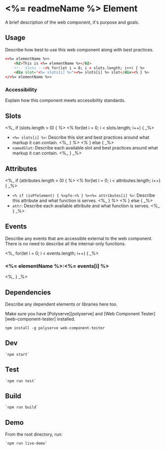 # <%= readmeName %> Element
A brief description of the web component, it's purpose and goals.

## Usage
Describe how best to use this web component along with best practices.

```html
<<%= elementName %>>
    <h2>This is <%= elementName %></h2>
    <!-- Slots --><% for(let i = 0; i < slots.length; i++) { %>
    <div slot="<%= slots[i] %>"><%= slots[i] %> slot</div><% } %>
</<%= elementName %>>
```

### Accessibility
Explain how this component meets accessibility standards.

## Slots

<%_ if (slots.length > 0) { _%>
<%_ for(let i = 0; i < slots.length; i++) { _%>
- `<%= slots[i] %>`: Describe this slot and best practices around what markup it can contain.
<%_ } _%>
<%_ } else { _%>
- `namedSlot`: Describe each available slot and best practices around what markup it can contain.
<%_ } _%>

## Attributes

<%_ if (attributes.length > 0) { _%>
<%_ for(let i = 0; i < attributes.length; i++) { _%>
- `<% if (isPfelement) { %>pfe-<% } %><%= attributes[i] %>`: Describe this attribute and what function is serves.
<%_ } _%>
<%_ } else { _%>
- `attr`: Describe each available attribute and what function is serves.
<%_ } _%>

## Events
Describe any events that are accessible external to the web component. There is no need to describe all the internal-only functions.

<%_ for(let i = 0; i < events.length; i++) { _%>
### <%= elementName %>:<%= events[i] %>

<%_ } _%>

## Dependencies
Describe any dependent elements or libraries here too.

Make sure you have [Polyserve][polyserve] and [Web Component Tester][web-component-tester] installed.

`npm install -g polyserve web-component-tester`

## Dev

    `npm start`

## Test

    `npm run test`

## Build

    `npm run build`

## Demo

From the root directory, run:

    `npm run live-demo`
